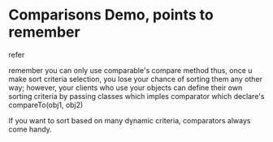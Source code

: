 # Comparisons Demo, points to remember

refer 

remember you can only use comparable's compare method thus, once u make sort criteria selection, you lose your chance of sorting them any other way; however, your clients who use your objects can define their own sorting criteria by passing classes which imples comparator which declare's compareTo(obj1, obj2) 

If you want to sort based on many dynamic criteria, comparators always come handy.



